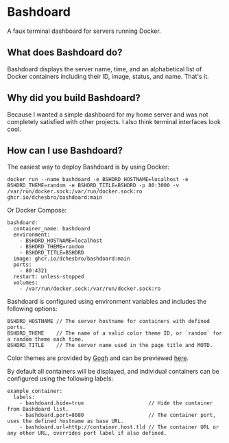 # Bashdoard

A faux terminal dashboard for servers running Docker.

## What does Bashdoard do?

Bashdoard displays the server name, time, and an alphabetical list of Docker
containers including their ID, image, status, and name. That's it.

## Why did you build Bashdoard?

Because I wanted a simple dashboard for my home server and was not completely
satisfied with other projects. I also think terminal interfaces look cool.

## How can I use Bashdoard?

The easiest way to deploy Bashdoard is by using Docker:

```
docker run --name bashdoard -e BSHDRD_HOSTNAME=localhost -e BSHDRD_THEME=random -e BSHDRD_TITLE=BSHDRD -p 80:3000 -v /var/run/docker.sock:/var/run/docker.sock:ro ghcr.io/dchesbro/bashdoard:main
```

Or Docker Compose:

```
bashdoard:
  container_name: bashdoard
  environment:
    - BSHDRD_HOSTNAME=localhost
    - BSHDRD_THEME=random
    - BSHDRD_TITLE=BSHDRD
  image: ghcr.io/dchesbro/bashdoard:main
  ports:
    - 80:4321
  restart: unless-stopped
  volumes:
    - /var/run/docker.sock:/var/run/docker.sock:ro
```

Bashdoard is configured using environment variables and includes the following
options:

```
BSHDRD_HOSTNAME // The server hostname for containers with defined ports.
BSHDRD_THEME    // The name of a valid color theme ID, or `random` for a random theme each time.
BSHDRD_TITLE    // The server name used in the page title and MOTD.
```

Color themes are provided by [Gogh](https://github.com/Gogh-Co/Gogh) and can be
previewed [here](https://gogh-co.github.io/Gogh/).

By default all containers will be displayed, and individual containers can be
configured using the following labels:

```
example_container:
  labels:
    - bashdoard.hide=true                     // Hide the container from Bashdoard list.
    - bashdoard.port=8080                     // The container port, uses the defined hostname as base URL.
    - bashdoard.url=http://container.host.tld // The container URL or any other URL, overrides port label if also defined.
```
